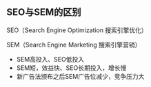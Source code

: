 ## SEO与SEM的区别
SEO（Search Engine Optimization 搜索引擎优化）

SEM（Search Engine Marketing 搜索引擎营销）


* SEM高投入、SEO低投入
* SEM短，效益快、SEO长期投入，增长慢
* 新广告法颁布之后SEM广告位减少，竞争压力大




